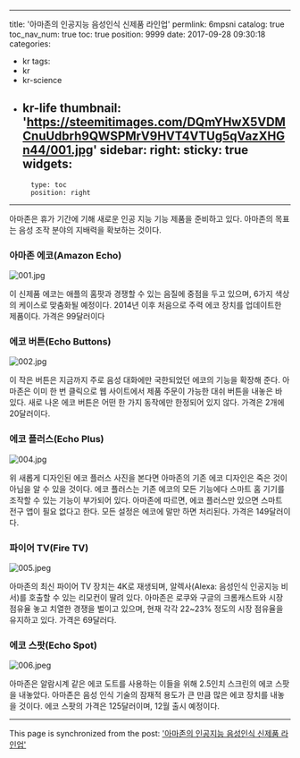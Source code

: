 
---
title: '아마존의 인공지능 음성인식 신제품 라인업'
permlink: 6mpsni
catalog: true
toc_nav_num: true
toc: true
position: 9999
date: 2017-09-28 09:30:18
categories:
- kr
tags:
- kr
- kr-science
- kr-life
thumbnail: 'https://steemitimages.com/DQmYHwX5VDMCnuUdbrh9QWSPMrV9HVT4VTUg5qVazXHGn44/001.jpg'
sidebar:
    right:
        sticky: true
widgets:
    -
        type: toc
        position: right
---


아마존은 휴가 기간에 기해  새로운 인공 지능 기능 제품을 준비하고 있다. 아마존의 목표는 음성 조작 분야의 지배력을 확보하는 것이다. 

### 아마존 에코(Amazon Echo)

![001.jpg](https://steemitimages.com/DQmYHwX5VDMCnuUdbrh9QWSPMrV9HVT4VTUg5qVazXHGn44/001.jpg)

이 신제품 에코는 애플의 홈팟과 경쟁할 수 있는 음질에 중점을 두고 있으며, 6가지 색상의 케이스로 맞춤화될 예정이다. 2014년 이후 처음으로 주력 에코 장치를 업데이트한 제품이다. 가격은 99달러이다

### 에코 버튼(Echo Buttons)

![002.jpg](https://steemitimages.com/DQmVJASxPDqc2Jrfm2jhgxYeb32koMCJfzL4LJ6ZTStK1DU/002.jpg)

이 작은 버튼은 지금까지 주로 음성 대화에만 국한되었던 에코의 기능을 확장해 준다. 아마존은 이미 한 번 클릭으로 웹 사이트에서 제품 주문이 가능한 대쉬 버튼을 내놓은 바 있다. 새로 나온 에코 버튼은 어떤 한 가지 동작에만 한정되어 있지 않다.  가격은 2개에 20달러이다. 

### 에코 플러스(Echo Plus)

![004.jpg](https://steemitimages.com/DQmQmeUWTWfSHuNKxUjujpaaaZ4vUaBF6zEmn29LSQKL7XV/004.jpg)


위 새롭게 디자인된 에코 플러스 사진을 본다면 아마존의 기존 에코 디자인은 죽은 것이 아님을 알 수 있을 것이다. 에코 플러스는 기존 에코의 모든 기능에다 스마트 홈 기기를 조작할 수 있는 기능이 부가되어 있다.  아마존에 따르면, 에코 플러스만 있으면  스마트 전구 앱이 필요 없다고 한다. 모든 설정은 에코에 말만 하면 처리된다. 가격은 149달러이다.

### 파이어 TV(Fire TV)

![005.jpeg](https://steemitimages.com/DQmUFTPbtNRBmHVnjNQd91H5CX778GQ62efTd2KrhfCdnHS/005.jpeg)


아마존의 최신 파이어 TV 장치는 4K로 재생되며, 알렉사(Alexa: 음성인식 인공지능 비서)를 호출할 수 있는 리모컨이 딸려 있다. 아마존은 로쿠와 구글의 크롬캐스트와 시장 점유율 놓고  치열한 경쟁을 벌이고 있으며, 현재 각각 22~23% 정도의 시장 점유율을 유지하고 있다. 가격은 69달러다.

### 에코 스팟(Echo Spot)

![006.jpeg](https://steemitimages.com/DQmR1HmHyA2VhLCUTD9T51fPmAbM8AXj9ka6XkLrwEEDtSk/006.jpeg)


아마존은 알람시계 같은 에코 도트를 사용하는 이들을 위해 2.5인치 스크린의 에코 스팟을 내놓았다. 아마존은 음성 인식 기술의 잠재적 용도가 큰 만큼 많은 에코 장치를 내놓을 것이다. 에코 스팟의 가격은 125달러이며, 12월 출시 예정이다.

- - -

This page is synchronized from the post: ['아마존의 인공지능 음성인식 신제품 라인업'](https://steemit.com/@pius.pius/6mpsni)
